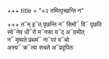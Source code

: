 +++
title = "०२ तमित्पृच्छन्ति न"

+++
त᳓म् इ᳓त् पृछन्ति न᳓ सिमो᳓ वि᳓ पृछति  
स्वे᳓नेव धी᳓रो म᳓नसा य᳓द् अ᳓ग्रभीत्  
न᳓ मृष्यते प्रथमं᳓ ना᳓परं व᳓चो  
अस्य᳓ क्र᳓त्वा सचते अ᳓प्रदृपितः